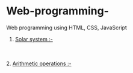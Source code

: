 # Web-programming-
Web programming using HTML, CSS, JavaScript 
<br>
1. <a href="Solar system.html">Solar system :-</a>
</br>
<br>
2. <a href="arithmetic operations.html">Arithmetic operations :-</a>
